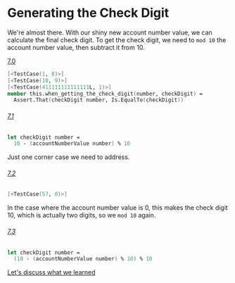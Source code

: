 # Generating the Check Digit

We're almost there. With our shiny new account number value, we can calculate the final check digit. To get the check digit, we need to `mod 10` the account number value, then subtract it from 10.

[7.0](../../tree/step-7-0/example/LuhnKataExample)
```fsharp
[<TestCase(1, 8)>]
[<TestCase(10, 9)>]
[<TestCase(411111111111111L, 1)>]
member this.when_getting_the_check_digit(number, checkDigit) =
  Assert.That(checkDigit number, Is.EqualTo(checkDigit))
```

###### [7.1](../../tree/step-7-1/example/LuhnKataExample)
```fsharp
let checkDigit number =
  10 - (accountNumberValue number) % 10
```

Just one corner case we need to address.

###### [7.2](../../tree/step-7-2/example/LuhnKataExample)
```fsharp
[<TestCase(57, 0)>]
```

In the case where the account number value is 0, this makes the check digit 10, which is actually two digits, so we `mod 10` again.

###### [7.3](../../tree/step-7-3/example/LuhnKataExample)
```fsharp
let checkDigit number =
  (10 - (accountNumberValue number) % 10) % 10
```

[Let's discuss what we learned](step-8.md)
